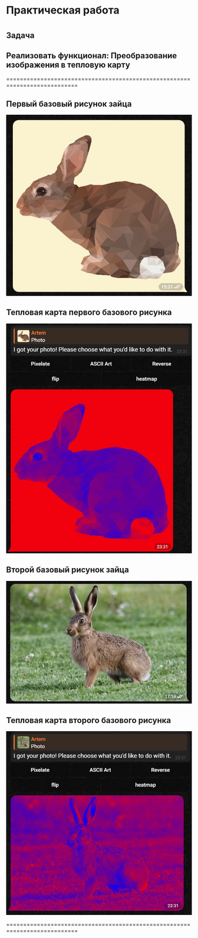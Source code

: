 # Практическая работа
# 
## Задача 
## Реализовать функционал:  Преобразование изображения в тепловую карту
===========================================================================

## Первый базовый рисунок зайца
![](https://github.com/Lienar/Practicym3.4/blob/main/screen/base1.jpg)

## Тепловая карта первого базового рисунка
![](https://github.com/Lienar/Practicym3.4/blob/main/screen/screen4_2.jpg)

## Второй базовый рисунок зайца
![](https://github.com/Lienar/Practicym3.4/blob/main/screen/base2.jpg)

## Тепловая карта второго базового рисунка
![](https://github.com/Lienar/Practicym3.4/blob/main/screen/screen4_1.jpg)

===========================================================================
